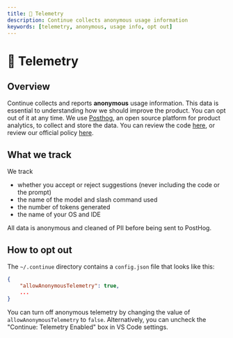 ```yaml
---
title: 🦔 Telemetry
description: Continue collects anonymous usage information
keywords: [telemetry, anonymous, usage info, opt out]
---
```


# 🦔 Telemetry

## Overview

Continue collects and reports **anonymous** usage information. This data is essential to understanding how we should improve the product. You can opt out of it at any time. We use [Posthog](https://posthog.com/), an open source platform for product analytics, to collect and store the data. You can review the code [here](https://github.com/trypear/pearai-submodule/blob/main/gui/src/hooks/CustomPostHogProvider.tsx), or review our official policy [here](https://trypear.ai/privacy).

## What we track

We track

- whether you accept or reject suggestions (never including the code or the prompt)
- the name of the model and slash command used
- the number of tokens generated
- the name of your OS and IDE

All data is anonymous and cleaned of PII before being sent to PostHog.

## How to opt out

The `~/.continue` directory contains a `config.json` file that looks like this:

```json title="~/.continue/config.json"
{
    "allowAnonymousTelemetry": true,
    ...
}
```

You can turn off anonymous telemetry by changing the value of `allowAnonymousTelemetry` to `false`. Alternatively, you can uncheck the "Continue: Telemetry Enabled" box in VS Code settings.
